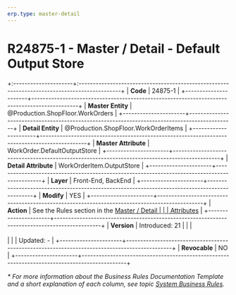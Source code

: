 ```yaml
---
erp.type: master-detail
---
```


# R24875-1 - Master / Detail - Default Output Store
+:---------------------+:---------------------------------------------------------------------------------------------+
| **Code**             | 24875-1                                                                                      |
+----------------------+----------------------------------------------------------------------------------------------+
| **Master Entity**    | @Production.ShopFloor.WorkOrders                                                             |
+----------------------+----------------------------------------------------------------------------------------------+
| **Detail Entity**    | @Production.ShopFloor.WorkOrderItems                                                         |
+----------------------+----------------------------------------------------------------------------------------------+
| **Master Attribute** | WorkOrder.DefaultOutputStore                                                                 |
+----------------------+----------------------------------------------------------------------------------------------+
| **Detail Attribute** | WorkOrderItem.OutputStore                                                                    |
+----------------------+----------------------------------------------------------------------------------------------+
| **Layer**            | Front-End, BackEnd                                                                           |
+----------------------+----------------------------------------------------------------------------------------------+
| **Modify**           | YES                                                                                          |
+----------------------+----------------------------------------------------------------------------------------------+
| **Action**           | See the Rules section in the [Master / Detail                                                |
|                      | Attributes](xref:master-detail)                                                              |
+----------------------+----------------------------------------------------------------------------------------------+
| **Version**          | Introduced: 21                                                                               |
|                      | <br/><br/>                                                                                   |
|                      | Updated: -                                                                                   |
+----------------------+----------------------------------------------------------------------------------------------+
| **Revocable**        | NO                                                                                           |
+----------------------+----------------------------------------------------------------------------------------------+

*\* For more information about the Business Rules Documentation Template and a short explanation of each column, see
topic [System Business Rules](../templates/template-description-system-business-rules.md).*
